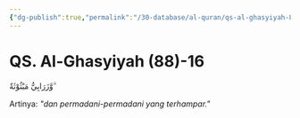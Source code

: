 ```yaml
---
{"dg-publish":true,"permalink":"/30-database/al-quran/qs-al-ghasyiyah-88-16/"}
---
```



# QS. Al-Ghasyiyah (88)-16
وَّزَرَابِيُّ مَبْثُوْثَةٌ  ۗ

Artinya: *"dan permadani-permadani yang terhampar."*
